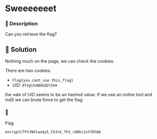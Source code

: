 # Sweeeeeeet
### 📄 Description
Can you retrieve the flag?
## 🔑 Solution 

Nothing much on the page, we can check the cookies.

There are two cookies:

- `Flag{you_cant_use_this_flag}`
- UID: `df3gth4BHSGDYJhH`

the vale of UID seems to be an hashed value. If we use an online tool and md5 we can brute force to get the flag:

### 🚩
 Flag
```plain
encryptCTF%7B4lwa4y5_Ch3ck_7h3_c00ki3s%7D%0A
```